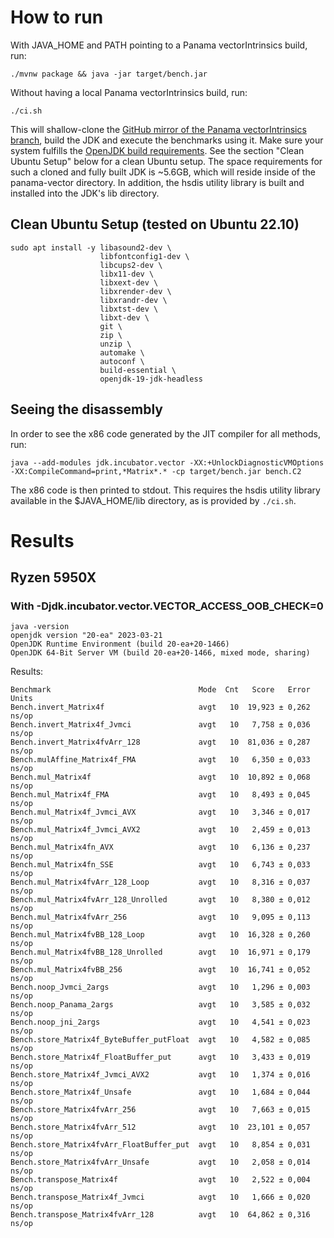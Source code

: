 # How to run

With JAVA_HOME and PATH pointing to a Panama vectorIntrinsics build, run:

```
./mvnw package && java -jar target/bench.jar
```

Without having a local Panama vectorIntrinsics build, run:
```
./ci.sh
```
This will shallow-clone the [GitHub mirror of the Panama vectorIntrinsics branch](https://github.com/openjdk/panama-vector/tree/vectorIntrinsics), build the JDK and execute the benchmarks using it. Make sure your system fulfills the [OpenJDK build requirements](https://github.com/openjdk/panama-vector/blob/vectorIntrinsics/doc/building.md). See the section "Clean Ubuntu Setup" below for a clean Ubuntu setup.
The space requirements for such a cloned and fully built JDK is ~5.6GB, which will reside inside of the panama-vector directory.
In addition, the hsdis utility library is built and installed into the JDK's lib directory.

## Clean Ubuntu Setup (tested on Ubuntu 22.10)

```
sudo apt install -y libasound2-dev \
                    libfontconfig1-dev \
                    libcups2-dev \
                    libx11-dev \
                    libxext-dev \
                    libxrender-dev \
                    libxrandr-dev \
                    libxtst-dev \
                    libxt-dev \
                    git \
                    zip \
                    unzip \
                    automake \
                    autoconf \
                    build-essential \
                    openjdk-19-jdk-headless
```

## Seeing the disassembly

In order to see the x86 code generated by the JIT compiler for all methods, run:
```
java --add-modules jdk.incubator.vector -XX:+UnlockDiagnosticVMOptions -XX:CompileCommand=print,*Matrix*.* -cp target/bench.jar bench.C2
```
The x86 code is then printed to stdout. This requires the hsdis utility library available in the $JAVA_HOME/lib directory, as is provided by `./ci.sh`.

# Results

## Ryzen 5950X
### With -Djdk.incubator.vector.VECTOR_ACCESS_OOB_CHECK=0
```
java -version
openjdk version "20-ea" 2023-03-21
OpenJDK Runtime Environment (build 20-ea+20-1466)
OpenJDK 64-Bit Server VM (build 20-ea+20-1466, mixed mode, sharing)
```
Results:
```
Benchmark                                 Mode  Cnt   Score   Error  Units
Bench.invert_Matrix4f                     avgt   10  19,923 ± 0,262  ns/op
Bench.invert_Matrix4f_Jvmci               avgt   10   7,758 ± 0,036  ns/op
Bench.invert_Matrix4fvArr_128             avgt   10  81,036 ± 0,287  ns/op
Bench.mulAffine_Matrix4f_FMA              avgt   10   6,350 ± 0,033  ns/op
Bench.mul_Matrix4f                        avgt   10  10,892 ± 0,068  ns/op
Bench.mul_Matrix4f_FMA                    avgt   10   8,493 ± 0,045  ns/op
Bench.mul_Matrix4f_Jvmci_AVX              avgt   10   3,346 ± 0,017  ns/op
Bench.mul_Matrix4f_Jvmci_AVX2             avgt   10   2,459 ± 0,013  ns/op
Bench.mul_Matrix4fn_AVX                   avgt   10   6,136 ± 0,237  ns/op
Bench.mul_Matrix4fn_SSE                   avgt   10   6,743 ± 0,033  ns/op
Bench.mul_Matrix4fvArr_128_Loop           avgt   10   8,316 ± 0,037  ns/op
Bench.mul_Matrix4fvArr_128_Unrolled       avgt   10   8,380 ± 0,012  ns/op
Bench.mul_Matrix4fvArr_256                avgt   10   9,095 ± 0,113  ns/op
Bench.mul_Matrix4fvBB_128_Loop            avgt   10  16,328 ± 0,260  ns/op
Bench.mul_Matrix4fvBB_128_Unrolled        avgt   10  16,971 ± 0,179  ns/op
Bench.mul_Matrix4fvBB_256                 avgt   10  16,741 ± 0,052  ns/op
Bench.noop_Jvmci_2args                    avgt   10   1,296 ± 0,003  ns/op
Bench.noop_Panama_2args                   avgt   10   3,585 ± 0,032  ns/op
Bench.noop_jni_2args                      avgt   10   4,541 ± 0,023  ns/op
Bench.store_Matrix4f_ByteBuffer_putFloat  avgt   10   4,582 ± 0,085  ns/op
Bench.store_Matrix4f_FloatBuffer_put      avgt   10   3,433 ± 0,019  ns/op
Bench.store_Matrix4f_Jvmci_AVX2           avgt   10   1,374 ± 0,016  ns/op
Bench.store_Matrix4f_Unsafe               avgt   10   1,684 ± 0,044  ns/op
Bench.store_Matrix4fvArr_256              avgt   10   7,663 ± 0,015  ns/op
Bench.store_Matrix4fvArr_512              avgt   10  23,101 ± 0,057  ns/op
Bench.store_Matrix4fvArr_FloatBuffer_put  avgt   10   8,854 ± 0,031  ns/op
Bench.store_Matrix4fvArr_Unsafe           avgt   10   2,058 ± 0,014  ns/op
Bench.transpose_Matrix4f                  avgt   10   2,522 ± 0,004  ns/op
Bench.transpose_Matrix4f_Jvmci            avgt   10   1,666 ± 0,020  ns/op
Bench.transpose_Matrix4fvArr_128          avgt   10  64,862 ± 0,316  ns/op
```
